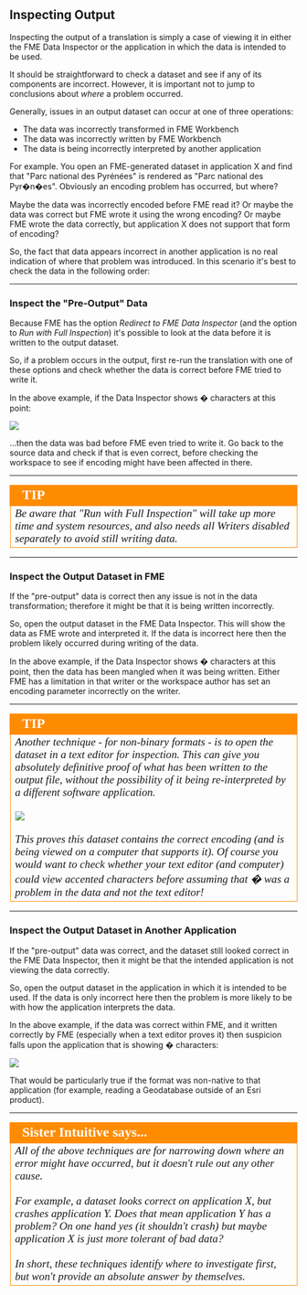 ## Inspecting Output ##
Inspecting the output of a translation is simply a case of viewing it in either the FME Data Inspector or the application in which the data is intended to be used. 

It should be straightforward to check a dataset and see if any of its components are incorrect. However, it is important not to jump to conclusions about *where* a problem occurred.

Generally, issues in an output dataset can occur at one of three operations:

- The data was incorrectly transformed in FME Workbench
- The data was incorrectly written by FME Workbench
- The data is being incorrectly interpreted by another application

For example. You open an FME-generated dataset in application X and find that "Parc national des Pyrénées" is rendered as "Parc national des Pyr�n�es". Obviously an encoding problem has occurred, but where?

Maybe the data was incorrectly encoded before FME read it? Or maybe the data was correct but FME wrote it using the wrong encoding? Or maybe FME wrote the data correctly, but application X does not support that form of encoding?

So, the fact that data appears incorrect in another application is no real indication of where that problem was introduced. In this scenario it's best to check the data in the following order:

---

### Inspect the "Pre-Output" Data ###

Because FME has the option *Redirect to FME Data Inspector* (and the option to *Run with Full Inspection*) it's possible to look at the data before it is written to the output dataset.

So, if a problem occurs in the output, first re-run the translation with one of these options and check whether the data is correct before FME tried to write it. 

In the above example, if the Data Inspector shows � characters at this point:

![](./Images/Img3.080.BadEncodingDI.png)

...then the data was bad before FME even tried to write it. Go back to the source data and check if that is even correct, before checking the workspace to see if encoding might have been affected in there. 

---

<!--Tip Section--> 

<table style="border-spacing: 0px">
<tr>
<td style="vertical-align:middle;background-color:darkorange;border: 2px solid darkorange">
<i class="fa fa-info-circle fa-lg fa-pull-left fa-fw" style="color:white;padding-right: 12px;vertical-align:text-top"></i>
<span style="color:white;font-size:x-large;font-weight: bold;font-family:serif">TIP</span>
</td>
</tr>

<tr>
<td style="border: 1px solid darkorange">
<span style="font-family:serif; font-style:italic; font-size:larger">
Be aware that "Run with Full Inspection" will take up more time and system resources, and also needs all Writers disabled separately to avoid still writing data.
</span>
</td>
</tr>
</table>

---

### Inspect the Output Dataset in FME ###

If the "pre-output" data is correct then any issue is not in the data transformation; therefore it might be that it is being written incorrectly.

So, open the output dataset in the FME Data Inspector. This will show the data as FME wrote and interpreted it. If the data is incorrect here then the problem likely occurred during writing of the data.

In the above example, if the Data Inspector shows � characters at this point, then the data has been mangled when it was being written. Either FME has a limitation in that writer or the workspace author has set an encoding parameter incorrectly on the writer.

---

<!--Tip Section--> 

<table style="border-spacing: 0px">
<tr>
<td style="vertical-align:middle;background-color:darkorange;border: 2px solid darkorange">
<i class="fa fa-info-circle fa-lg fa-pull-left fa-fw" style="color:white;padding-right: 12px;vertical-align:text-top"></i>
<span style="color:white;font-size:x-large;font-weight: bold;font-family:serif">TIP</span>
</td>
</tr>

<tr>
<td style="border: 1px solid darkorange">
<span style="font-family:serif; font-style:italic; font-size:larger">
Another technique - for non-binary formats - is to open the dataset in a text editor for inspection. This can give you absolutely definitive proof of what has been written to the output file, without the possibility of it being re-interpreted by a different software application.
<br><br><img src="./Images/Img3.082.GoodEncodingTextEditor.png">
<br><br>This proves this dataset contains the correct encoding (and is being viewed on a computer that supports it). Of course you would want to check whether your text editor (and computer) could view accented characters before assuming that � was a problem in the data and not the text editor!
</span>
</td>
</tr>
</table>

---

### Inspect the Output Dataset in Another Application ###

If the "pre-output" data was correct, and the dataset still looked correct in the FME Data Inspector, then it might be that the intended application is not viewing the data correctly.

So, open the output dataset in the application in which it is intended to be used. If the data is only incorrect here then the problem is more likely to be with how the application interprets the data. 

In the above example, if the data was correct within FME, and it written correctly by FME (especially when a text editor proves it) then suspicion falls upon the application that is showing � characters:

![](./Images/Img3.081.BadEncodingOther.png)

That would be particularly true if the format was non-native to that application (for example, reading a Geodatabase outside of an Esri product). 

---

<!--Person X Says Section-->

<table style="border-spacing: 0px">
<tr>
<td style="vertical-align:middle;background-color:darkorange;border: 2px solid darkorange">
<i class="fa fa-quote-left fa-lg fa-pull-left fa-fw" style="color:white;padding-right: 12px;vertical-align:text-top"></i>
<span style="color:white;font-size:x-large;font-weight: bold;font-family:serif">Sister Intuitive says...</span>
</td>
</tr>

<tr>
<td style="border: 1px solid darkorange">
<span style="font-family:serif; font-style:italic; font-size:larger">
All of the above techniques are for narrowing down where an error might have occurred, but it doesn't rule out any other cause.
<br><br>For example, a dataset looks correct on application X, but crashes application Y. Does that mean application Y has a problem? On one hand yes (it shouldn't crash) but maybe application X is just more tolerant of bad data? 
<br><br>In short, these techniques identify where to investigate first, but won't provide an absolute answer by themselves.  
</span>
</td>
</tr>
</table>